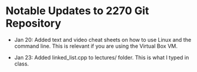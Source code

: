Notable Updates to 2270 Git Repository
========

- Jan 20: Added text and video cheat sheets on how to use Linux and
  the command line. This is relevant if you are using the Virtual Box
  VM.

- Jan 23: Added linked_list.cpp to lectures/ folder. This is what I
  typed in class.
